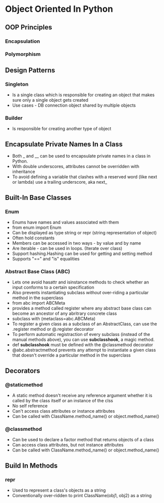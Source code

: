 # Object Oriented In Python

## OOP Principles
### Encapsulation

### Polymorphism

## Design Patterns
### Singleton
* Is a single class which is responsible for creating an object that makes sure only a single object gets created
* Use cases - DB connection object shared by multiple objects
### Builder
* Is responsible for creating another type of object

## Encapsulate Private Names In a Class
* Both _ and __ can be used to encapsulate private names in a class in Python. 
* With double underscores, attributes cannot be overridden with inheritance
* To avoid defining a variable that clashes with a reserved word (like next or lambda) use a trailing underscore, aka next_

## Built-In Base Classes 
### Enum
* Enums have names and values associated with them
* from enum import Enum
* Can be displayed as type string or repr (string representation of object)
* Often hold constants
* Members can be accessed in two ways - by value and by name
* Are iterable - can be used in loops. (Iterate over class)
* Support hashing.Hashing can be used for getting and setting method
* Supports "==" and "is" equalities

### Abstract Base Class (ABC)
* Lets one avoid hasattr and isinstance methods to check whether an input conforms to a certain specification
* Also prevents instantiating subclass *without* over-riding a particular method in the superclass
* from abc import ABCMeta
* provides a method called register where any abstract base class can become an ancestor of any abritrary concrete class
* subclass with (metaclass=abc.ABCMeta)
* To register a given class as a subclass of an AbstractClass, can use the <AbstractClass>.register method or @<AbstractClass>.register decorator
* To perform automatic registraction of every subclass (instead of the manual methods above), you can use __subclasshook__, a magic method. 
* def __subclasshook__ must be defined with the @classmethod decorator
* @abc.abstractmethod prevents any attempt to instantiate a given class that doesn't override a particular method in the superclass

## Decorators
### @staticmethod
* A static method doesn't receive any reference argument whether it is called by the class itself or an instance of the clss
* No self reference
* Can't access class attributes or instance attributes
* Can be called with ClassName.method_name() or object.method_name()

### @classmethod
* Can be used to declare a factor method that returns objects of a class
* Can access class attributes, but not instance attributes
* Can be called with ClassName.method_name() or object.method_name()

## Build In Methods
### __repr__
* Used to represent a class's objects as a string
* Conventionally over-ridden to print ClassName(obj1, obj2) as a string
